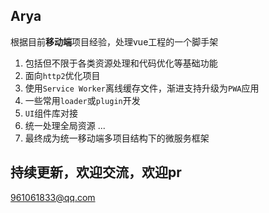 ## Arya
根据目前**移动端**项目经验，处理vue工程的一个脚手架

1. 包括但不限于各类资源处理和代码优化等基础功能
2. 面向```http2```优化项目
3. 使用```Service Worker```离线缓存文件，渐进支持升级为```PWA```应用
4. 一些常用```loader```或```plugin```开发
5. ```UI```组件库对接
6. 统一处理全局资源
...
7. 最终成为统一移动端多项目结构下的微服务框架


## 持续更新，欢迎交流，欢迎pr
961061833@qq.com
